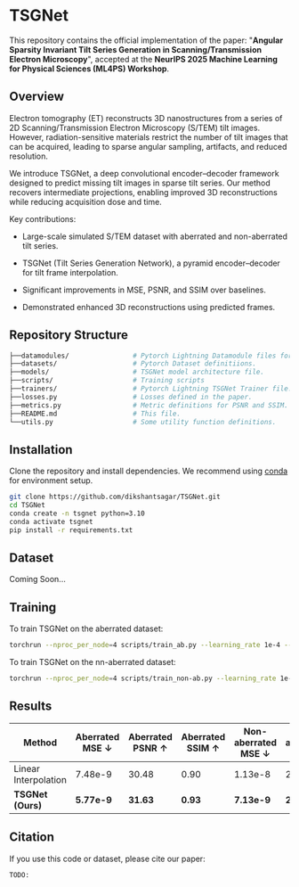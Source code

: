 # TSGNet

This repository contains the official implementation of the paper: "<b>Angular Sparsity Invariant Tilt Series Generation in Scanning/Transmission Electron Microscopy</b>", accepted at the <b>NeurIPS 2025 Machine Learning for Physical Sciences (ML4PS) Workshop</b>.


## Overview
Electron tomography (ET) reconstructs 3D nanostructures from a series of 2D Scanning/Transmission Electron Microscopy (S/TEM) tilt images. However, radiation-sensitive materials restrict the number of tilt images that can be acquired, leading to sparse angular sampling, artifacts, and reduced resolution.

We introduce TSGNet, a deep convolutional encoder–decoder framework designed to predict missing tilt images in sparse tilt series. Our method recovers intermediate projections, enabling improved 3D reconstructions while reducing acquisition dose and time.

Key contributions:

- Large-scale simulated S/TEM dataset with aberrated and non-aberrated tilt series.

- TSGNet (Tilt Series Generation Network), a pyramid encoder–decoder for tilt frame interpolation.

- Significant improvements in MSE, PSNR, and SSIM over baselines.

- Demonstrated enhanced 3D reconstructions using predicted frames.



## Repository Structure

```bash
├──datamodules/                # Pytorch Lightning Datamodule files for the Dataloader.
├──datasets/                   # Pytorch Dataset definitiions.
├──models/                     # TSGNet model architecture file.
├──scripts/                    # Training scripts
├──trainers/                   # Pytorch Lightning TSGNet Trainer file.
├──losses.py                   # Losses defined in the paper.
├──metrics.py                  # Metric definitions for PSNR and SSIM.
├──README.md                   # This file.
└──utils.py                    # Some utility function definitions.
```

## Installation
Clone the repository and install dependencies. We recommend using [conda](https://docs.conda.io/) for environment setup.  

```bash
git clone https://github.com/dikshantsagar/TSGNet.git
cd TSGNet
conda create -n tsgnet python=3.10
conda activate tsgnet
pip install -r requirements.txt
```

## Dataset

Coming Soon...


## Training

To train TSGNet on the aberrated dataset:
```bash
torchrun --nproc_per_node=4 scripts/train_ab.py --learning_rate 1e-4 --weight_decay 0.1 --batch_size 24 --gpus 4 --max_epochs 100 --downsample_rate {temporal_sparsity_rate} --name {experiment_name}
```

To train TSGNet on the nn-aberrated dataset:
```bash
torchrun --nproc_per_node=4 scripts/train_non-ab.py --learning_rate 1e-4 --weight_decay 0.1 --batch_size 24 --gpus 4 --max_epochs 100 --downsample_rate {temporal_sparsity_rate} --name {experiment_name}
```


## Results
| Method               | Aberrated MSE ↓ | Aberrated PSNR ↑ | Aberrated SSIM ↑ | Non-aberrated MSE ↓ | Non-aberrated PSNR ↑ | Non-aberrated SSIM ↑ |
| -------------------- | --------------- | ---------------- | ---------------- | ------------------- | -------------------- | -------------------- |
| Linear Interpolation | 7.48e-9         | 30.48            | 0.90             | 1.13e-8             | 28.57                | 0.86                 |
| **TSGNet (Ours)**    | **5.77e-9**     | **31.63**        | **0.93**         | **7.13e-9**         | **29.43**            | **0.89**             |


## Citation
If you use this code or dataset, please cite our paper:
```graphql
TODO:
```
